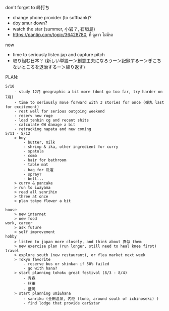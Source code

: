 don't forget to 峰打ち
- change phone provider (to softbank)?
- doy smur down?
- watch the star (summer, 小岩？, 石垣島)
- https://pantip.com/topic/36428780, ที่ ดูดาว ไม่มีรถ

now
- time to seriously listen jap and capture pitch 
- 取り組む日本？ (新しい単語ー＞創意工夫になろうー＞記録するー＞ぎこちないところを退治するー＞繰り返す)

PLAN:

	5/10
		- study 12月 geographic a bit more (dont go too far, try harder on 7月)
		- time to seriously move forward with 3 stories for once (弾丸 last for excitement)
		- rest well for serious outgoing weekend
		- reserv new roge
		- load tenbin cg and recent shits
		- calculate GW damage a bit
		- retracking napata and new coming
	5/11 - 5/12
		> buy
			- butter, milk
			- shrimp & ika, other ingredient for curry
			- spatula
			- comb
			- hair for bathroom
			- table mat
			- bag for 洗濯
			- spray?
			- belt...
		> curry & pancake
		> run to iwayama
		> read all senrihin
		> three at once
		> plan tokyo flower a bit
		
	house
		> new internet
		> new food
	work, career
		> ask future
		> self improvement
	hobby
		> listen to japan more closely, and think about 真似 them
		> new exercise plan (run longer, still need to heal knee first)
	travel
		> explore south (new restaurant), or flea market next week
		> Tokyo favorite
			- reserve bus or shinkan if 50% failed
			- go with hana?
		> start planning tohoku great festival (8/3 - 8/4)
			- 青森 
			- 秋田
			- 盛岡
		> start planning umi&hana
			- sanriku (金田温泉, 内陸 (tono, around south of ichinoseki) )
			- find lodge that provide car&star
	

